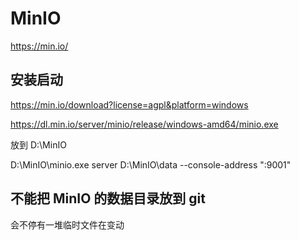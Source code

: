 # MinIO

https://min.io/

## 安装启动

https://min.io/download?license=agpl&platform=windows

https://dl.min.io/server/minio/release/windows-amd64/minio.exe

放到 D:\MinIO

D:\MinIO\minio.exe server D:\MinIO\data --console-address ":9001"

## 不能把 MinIO 的数据目录放到 git

会不停有一堆临时文件在变动
